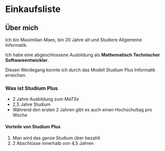 # Einkaufsliste

## Über mich

Ich bin Maximilian Maes, bin 20 Jahre alt und Studiere Allgemeine Informatik.

Ich habe eine abgeschlossene Ausbildung als **Mathematisch Technischer Softwareentwickler**.

Diesen Werdegang konnte ich durch das Modell Studium Plus Informatik erreichen.

### Was ist Studium Plus

- 2 Jahre Ausbildung zum _MaTSe_
- 2,5 Jahre Studium
- Während den ersten 2 Jahren gibt es auch einen Hochschultag pro Woche

#### Vorteile von Studium Plus

1. Man wird das ganze Studium über bezahlt
2. 2 Abschlüsse innerhalb von 4,5 Jahren
